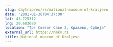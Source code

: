 ```yaml
---
slug: daytrip/eu/rs/national-museum-of-kraljevo
date: '2001-01-30T04:37:00'
lat: 43.725312
lng: 20.683680
location: "Трг Светог Саве 2, Краљево, Србија"
external_url: https://nmkv.rs
title: National museum of Kraljevo
---
```



